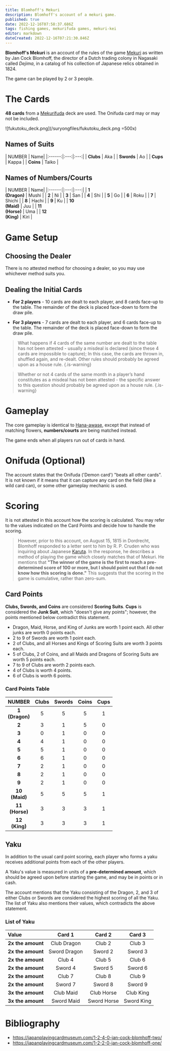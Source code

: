 ```yaml
---
title: Blomhoff's Mekuri
description: Blomhoff's account of a mekuri game.
published: true
date: 2022-12-16T07:58:37.686Z
tags: fishing games, mekurifuda games, mekuri-kei
editor: markdown
dateCreated: 2022-12-16T07:21:30.846Z
---
```


**Blomhoff's Mekuri** is an account of the rules of the game [Mekuri](/en/mekurifuda/games/mekuri) as written by Jan Cock Blomhoff, the director of a Dutch trading colony in Nagasaki called *Dejima*, in a catalog of his collection of Japanese relics obtained in 1824.

The game can be played by 2 or 3 people.

# The Cards
**48 cards** from a [Mekurifuda](/en/mekurifuda) deck are used. The Onifuda card may or may not be included.

![fukutoku_deck.png](/suryongfiles/fukutoku_deck.png =500x)

## Names of Suits
| NUMBER | Name|
|:------:|:---:|:---:|
| **Clubs** | Aka |
| **Swords** | Ao |
| **Cups** | Kappa |
| **Coins**  | Taiko |

## Names of Numbers/Courts
| NUMBER | Name|
|:------:|:---:|:---:|
| **1</br>(Dragon)** | Mushi |
| **2** | Ni |
| **3** | San |
| **4**  | Shi |
| **5**  | Go |
| **6**  | Roku |
| **7**  | Shichi |
| **8**  | Hachi |
| **9**  | Ku |
| **10</br>(Maid)**  | Juu |
| **11</br>(Horse)**  | Uma |
| **12</br>(King)**  | Kiri |

# Game Setup
## Choosing the Dealer
There is no attested method for choosing a dealer, so you may use whichever method suits you.

## Dealing the Initial Cards
- **For 2 players** - 10 cards are dealt to each player, and 8 cards face-up to the table. The remainder of the deck is placed face-down to form the draw pile.

- **For 3 players** - 7 cards are dealt to each player, and 6 cards face-up to the table. The remainder of the deck is placed face-down to form the draw pile.

> What happens if 4 cards of the same number are dealt to the table has not been attested - usually a misdeal is declared (since these 4 cards are impossible to capture); In this case, the cards are thrown in, shuffled again, and re-dealt. Other rules should probably be agreed upon as a house rule.
{.is-warning}

> Whether or not 4 cards of the same month in a player’s hand constitutes as a misdeal has not been attested - the specific answer to this question should probably be agreed upon as a house rule.
{.is-warning}

# Gameplay
The core gameplay is identical to [Hana-awase](/en/hanafuda/games/hana-awase), except that instead of matching flowers, **numbers/courts** are being matched instead.

The game ends when all players run out of cards in hand.

# Onifuda (Optional)
The account states that the Onifuda ('Demon card') "beats all other cards". It is not known if it means that it can capture any card on the field (like a wild card can), or some other gameplay mechanic is used.

# Scoring
It is not attested in this account how the scoring is calculated. You may refer to the values indicated on the Card Points and decide how to handle the scoring.

> However, prior to this account, on August 15, 1815 in Dordrecht, Blomhoff responded to a letter sent to him by R. P. Cruden who was inquiring about Japanese [Karuta](/en/karuta). In the response, he describes a method of playing the game which closely matches that of Mekuri. He mentions that **"The winner of the game is the first to reach a pre-determined score of 100 or more, but I should point out that I do not know how this scoring is done."** This suggests that the scoring in the game is cumulative, rather than zero-sum.

## Card Points
**Clubs, Swords, and Coins** are considered **Scoring Suits**.
**Cups** is considered the **Junk Suit**, which "doesn't give any points"; however, the points mentioned below contradict this statement.

- Dragon, Maid, Horse, and King of Junks are worth 1 point each. All other junks are worth 0 points each.
- 2 to 9 of Swords are worth 1 point each.
- 2 of Clubs, and all Horses and Kings of Scoring Suits are worth 3 points each.
- 5 of Clubs, 2 of Coins, and all Maids and Dragons of Scoring Suits are worth 5 points each.
- 7 to 9 of Clubs are worth 2 points each.
- 4 of Clubs is worth 4 points.
- 6 of Clubs is worth 6 points.

### Card Points Table
| NUMBER | Clubs | Swords | Coins | Cups |
|:------:|:---:|:---:|:---:|:---:|
| **1</br>(Dragon)** | 5 | 5 | 5 | 1 |
| **2** | 3 | 1 | 5 | 0 |
| **3** | 0 | 1 | 0 | 0 |
| **4**  | 4 | 1 | 0 | 0 |
| **5**  | 5 | 1 | 0 | 0 |
| **6**  | 6 | 1 | 0 | 0 |
| **7**  | 2 | 1 | 0 | 0 |
| **8**  | 2 | 1 | 0 | 0 |
| **9**  | 2 | 1 | 0 | 0 |
| **10</br>(Maid)**  | 5 | 5 | 5 | 1 |
| **11</br>(Horse)**  | 3 | 3 | 3 | 1 |
| **12</br>(King)**  | 3 | 3 | 3 | 1 |

## Yaku
In addition to the usual card point scoring, each player who forms a yaku receives additional points from each of the other players.

A Yaku's value is measured in units of a **pre-determined amount**, which should be agreed upon before starting the game, and may be in points or in cash.

The account mentions that the Yaku consisting of the Dragon, 2, and 3 of either Clubs or Swords are considered the highest scoring of all the Yaku. The list of Yaku also mentions their values, which contradicts the above statement.

### List of Yaku
| Value | Card 1 | Card 2 | Card 3 |
|:---|:---:|:---:|:---:|
| **2x the amount**  | Club Dragon | Club 2 | Club 3 |
| **2x the amount**  | Sword Dragon | Sword 2 | Sword 3 |
| **2x the amount** | Club 4 | Club 5 | Club 6 |
| **2x the amount** | Sword 4 | Sword 5 | Sword 6 |
| **2x the amount** | Club 7 | Club 8 | Club 9 |
| **2x the amount** | Sword 7 | Sword 8 | Sword 9 |
| **3x the amount**  | Club Maid | Club Horse | Club King |
| **3x the amount**  | Sword Maid | Sword Horse | Sword King |

# Bibliography
- https://japanplayingcardmuseum.com/1-2-4-0-jan-cock-blomhoff-two/
- https://japanplayingcardmuseum.com/1-2-2-0-jan-cock-blomhoff-one/